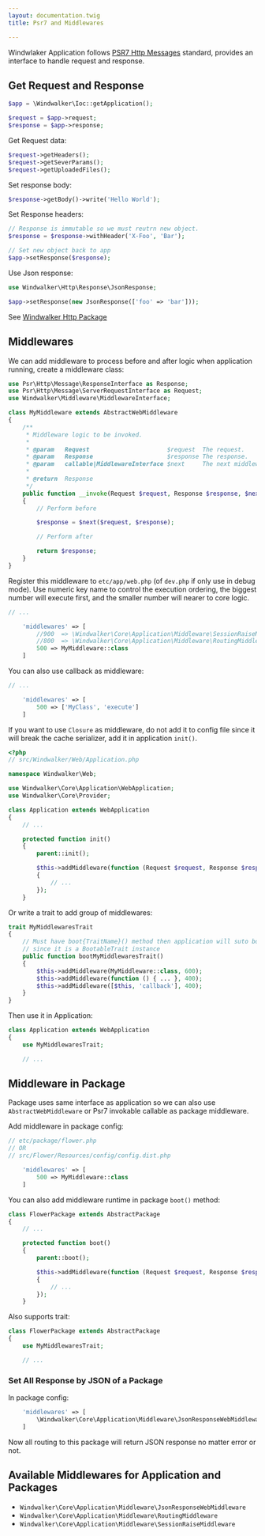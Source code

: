 ```yaml
---
layout: documentation.twig
title: Psr7 and Middlewares

---
```


Windwlaker Application follows [PSR7 Http Messages](http://www.php-fig.org/psr/psr-7/) standard, provides an interface
to handle request and response.

## Get Request and Response

``` php
$app = \Windwalker\Ioc::getApplication();

$request = $app->request;
$response = $app->response;
```

Get Request data:

``` php
$request->getHeaders();
$request->getSeverParams();
$request->getUploadedFiles();
```

Set response body:

``` php
$response->getBody()->write('Hello World');
```

Set Response headers:

``` php
// Response is immutable so we must reutrn new object.
$response = $response->withHeader('X-Foo', 'Bar');

// Set new object back to app
$app->setResponse($response);
```

Use Json response:

``` php
use Windwalker\Http\Response\JsonResponse;

$app->setResponse(new JsonResponse(['foo' => 'bar']));
```

See [Windwalker Http Package](https://github.com/ventoviro/windwalker-http)

## Middlewares

We can add middleware to process before and after logic when application running, create a middleware class:

``` php
use Psr\Http\Message\ResponseInterface as Response;
use Psr\Http\Message\ServerRequestInterface as Request;
use Windwalker\Middleware\MiddlewareInterface;

class MyMiddleware extends AbstractWebMiddleware
{
	/**
	 * Middleware logic to be invoked.
	 *
	 * @param   Request                      $request  The request.
	 * @param   Response                     $response The response.
	 * @param   callable|MiddlewareInterface $next     The next middleware.
	 *
	 * @return  Response
	 */
	public function __invoke(Request $request, Response $response, $next = null)
	{
	    // Perform before

		$response = $next($request, $response);

		// Perform after

		return $response;
	}
}
```

Register this middleware to `etc/app/web.php` (of `dev.php` if only use in debug mode).
Use numeric key name to control the execution ordering, the biggest number will execute first,
and the smaller number will nearer to core logic.

``` php
// ...

    'middlewares' => [
        //900  => \Windwalker\Core\Application\Middleware\SessionRaiseMiddleware::class,
        //800  => \Windwalker\Core\Application\Middleware\RoutingMiddleware::class,
        500 => MyMiddleware::class
    ]
```

You can also use callback as middleware:

``` php
// ...

    'middlewares' => [
        500 => ['MyClass', 'execute']
    ]
```

If you want to use `Closure` as middleware, do not add it to config file since it will break the cache serializer,
add it in application `init()`.

``` php
<?php
// src/Windwalker/Web/Application.php

namespace Windwalker\Web;

use Windwalker\Core\Application\WebApplication;
use Windwalker\Core\Provider;

class Application extends WebApplication
{
	// ...

	protected function init()
	{
		parent::init();

		$this->addMiddleware(function (Request $request, Response $response, $next = null)
        {
            // ...
        });
	}
```

Or write a trait to add group of middlewares:

``` php
trait MyMiddlewaresTrait
{
    // Must have boot{TraitName}() method then application will suto boot it
    // since it is a BootableTrait instance
	public function bootMyMiddlewaresTrait()
	{
		$this->addMiddleware(MyMiddleware::class, 600);
		$this->addMiddleware(function () { ... }, 400);
		$this->addMiddleware([$this, 'callback'], 400);
	}
}
```

Then use it in Application:

``` php
class Application extends WebApplication
{
	use MyMiddlewaresTrait;

	// ...
```

## Middleware in Package

Package uses same interface as application so we can also use `AbstractWebMiddleware` or Psr7 invokable callable
as package middleware.

Add middleware in package config:

``` php
// etc/package/flower.php
// OR
// src/Flower/Resources/config/config.dist.php

    'middlewares' => [
        500 => MyMiddleware::class
    ]
```

You can also add middleware runtime in package `boot()` method:

``` php
class FlowerPackage extends AbstractPackage
{
	// ...

	protected function boot()
	{
		parent::boot();

		$this->addMiddleware(function (Request $request, Response $response, $next = null)
        {
            // ...
        });
	}
```

Also supports trait:

``` php
class FlowerPackage extends AbstractPackage
{
    use MyMiddlewaresTrait;

    // ...
```

### Set All Response by JSON of a Package
 
In package config:

```php
    'middlewares' => [
        \Windwalker\Core\Application\Middleware\JsonResponseWebMiddleware::class
    ]
```

Now all routing to this package will return JSON response no matter error or not.

## Available Middlewares for Application and Packages
  
- `Windwalker\Core\Application\Middleware\JsonResponseWebMiddleware`
- `Windwalker\Core\Application\Middleware\RoutingMiddleware`
- `Windwalker\Core\Application\Middleware\SessionRaiseMiddleware`
